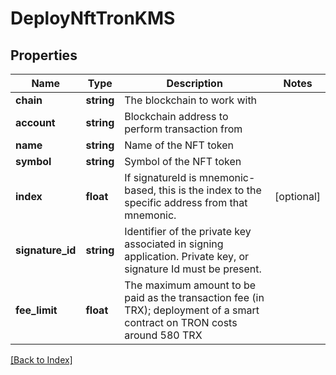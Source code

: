 # DeployNftTronKMS

## Properties

Name | Type | Description | Notes
------------ | ------------- | ------------- | -------------
**chain** | **string** | The blockchain to work with |
**account** | **string** | Blockchain address to perform transaction from |
**name** | **string** | Name of the NFT token |
**symbol** | **string** | Symbol of the NFT token |
**index** | **float** | If signatureId is mnemonic-based, this is the index to the specific address from that mnemonic. | [optional]
**signature_id** | **string** | Identifier of the private key associated in signing application. Private key, or signature Id must be present. |
**fee_limit** | **float** | The maximum amount to be paid as the transaction fee (in TRX); deployment of a smart contract on TRON costs around 580 TRX |

[[Back to Index]](../index.md)
